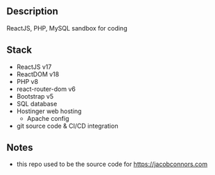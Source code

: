 ## Description
ReactJS, PHP, MySQL sandbox for coding

## Stack
- ReactJS v17
- ReactDOM v18
- PHP v8
- react-router-dom v6
- Bootstrap v5
- SQL database
- Hostinger web hosting 
    - Apache config
- git source code & CI/CD integration

## Notes
- this repo used to be the source code for https://jacobconnors.com